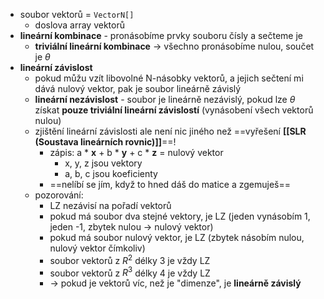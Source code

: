 - soubor vektorů = `VectorN[]`
	- doslova array vektorů
- **lineární kombinace** - pronásobíme prvky souboru čísly a sečteme je
	- **triviální lineární kombinace** -> všechno pronásobíme nulou, součet je $\theta$
- **lineární závislost**
	- pokud můžu vzít libovolné N-násobky vektorů, a jejich sečtení mi dává nulový vektor, pak je soubor lineárně závislý
	- **lineární nezávislost** - soubor je lineárně nezávislý, pokud lze $\theta$ získat **pouze triviální lineární závislostí** (vynásobení všech vektorů nulou)
	- zjištění lineární závislosti ale není nic jiného než ==vyřešení **[[SLR (Soustava lineárních rovnic)]]**==!
		- zápis: a \* **x** + b \* **y** + c \* **z** = nulový vektor
			- x, y, z jsou vektory
			- a, b, c jsou koeficienty
		- ==nelíbí se jím, když to hned dáš do matice a zgemuješ==
	- pozorování:
		- LZ nezávisí na pořadí vektorů
		- pokud má soubor dva stejné vektory, je LZ (jeden vynásobím 1, jeden -1,  zbytek nulou -> nulový vektor)
		- pokud má soubor nulový vektor, je LZ (zbytek násobím nulou, nulový vektor čímkoliv)
		- soubor vektorů z $R^2$ délky 3 je vždy LZ
		- soubor vektorů z $R^3$ délky 4 je vždy LZ
		- -> pokud je vektorů víc, než je "dimenze", je **lineárně závislý**